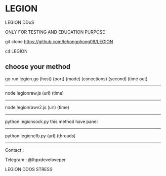 # LEGION

LEGION DDoS

ONLY FOR TESTING AND EDUCATION PURPOSE

git clone https://github.com/lehongphong08/LEGION

cd LEGION

choose your method 
------------

go run legion.go (host) (port) (mode) (conections) (second) (time out)  

-------------

node legionraw.js (url) (time)

--------------

node legionrawv2.js (url) (time)

---------------

python legionsock.py  this method have panel

----------------

python legioncfb.py (url) (threads)

-----------------
Contact : 

Telegram : @lhpxdeveloveper

LEGION DDOS STRESS
